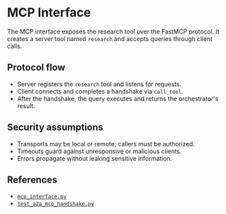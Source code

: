 # MCP Interface

The MCP interface exposes the research tool over the FastMCP protocol. It
creates a server tool named `research` and accepts queries through client
calls.

## Protocol flow

- Server registers the `research` tool and listens for requests.
- Client connects and completes a handshake via `call_tool`.
- After the handshake, the query executes and returns the orchestrator's
  result.

## Security assumptions

- Transports may be local or remote; callers must be authorized.
- Timeouts guard against unresponsive or malicious clients.
- Errors propagate without leaking sensitive information.

## References

- [`mcp_interface.py`](../../src/autoresearch/mcp_interface.py)
- [`test_a2a_mcp_handshake.py`](../../tests/unit/test_a2a_mcp_handshake.py)
